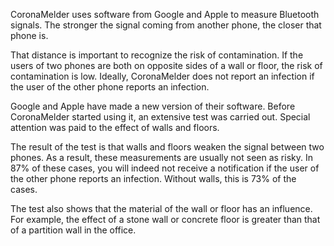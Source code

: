 CoronaMelder uses software from Google and Apple to measure Bluetooth signals. The stronger the signal coming from another phone, the closer that phone is.

That distance is important to recognize the risk of contamination. If the users of two phones are both on opposite sides of a wall or floor, the risk of contamination is low. Ideally, CoronaMelder does not report an infection if the user of the other phone reports an infection.

Google and Apple have made a new version of their software. Before CoronaMelder started using it, an extensive test was carried out. Special attention was paid to the effect of walls and floors.

The result of the test is that walls and floors weaken the signal between two phones. As a result, these measurements are usually not seen as risky. In 87% of these cases, you will indeed not receive a notification if the user of the other phone reports an infection. Without walls, this is 73% of the cases.

The test also shows that the material of the wall or floor has an influence. For example, the effect of a stone wall or concrete floor is greater than that of a partition wall in the office.
<!-- 
## Report

<a href="https://www.rijksoverheid.nl/documenten/rapporten/2020/06/08/veldtest-bluetooth-validatie-covid-19-notificatie-app" rel="noopener noreferrer" target="_blank">Read the report of the April 2021 test with the results on the effect of walls and floors</a> (Dutch) -->
